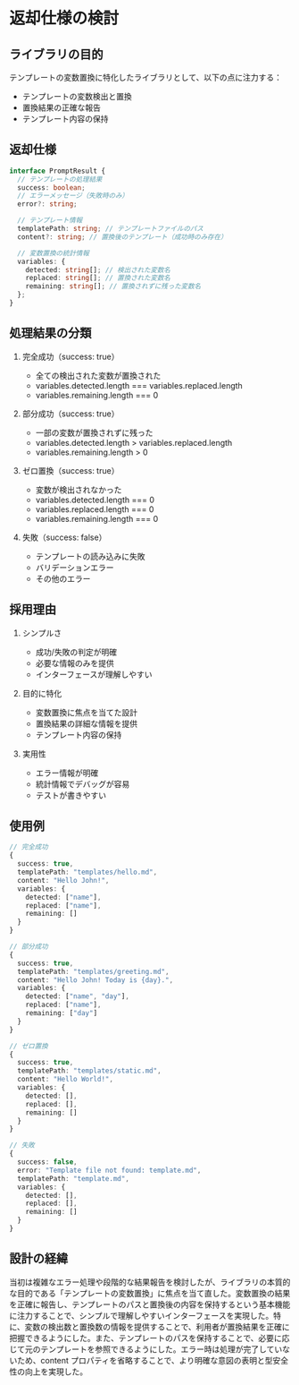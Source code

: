 # 返却仕様の検討

## ライブラリの目的

テンプレートの変数置換に特化したライブラリとして、以下の点に注力する：

- テンプレートの変数検出と置換
- 置換結果の正確な報告
- テンプレート内容の保持

## 返却仕様

```typescript
interface PromptResult {
  // テンプレートの処理結果
  success: boolean;
  // エラーメッセージ（失敗時のみ）
  error?: string;

  // テンプレート情報
  templatePath: string; // テンプレートファイルのパス
  content?: string; // 置換後のテンプレート（成功時のみ存在）

  // 変数置換の統計情報
  variables: {
    detected: string[]; // 検出された変数名
    replaced: string[]; // 置換された変数名
    remaining: string[]; // 置換されずに残った変数名
  };
}
```

## 処理結果の分類

1. 完全成功（success: true）
   - 全ての検出された変数が置換された
   - variables.detected.length === variables.replaced.length
   - variables.remaining.length === 0

2. 部分成功（success: true）
   - 一部の変数が置換されずに残った
   - variables.detected.length > variables.replaced.length
   - variables.remaining.length > 0

3. ゼロ置換（success: true）
   - 変数が検出されなかった
   - variables.detected.length === 0
   - variables.replaced.length === 0
   - variables.remaining.length === 0

4. 失敗（success: false）
   - テンプレートの読み込みに失敗
   - バリデーションエラー
   - その他のエラー

## 採用理由

1. シンプルさ
   - 成功/失敗の判定が明確
   - 必要な情報のみを提供
   - インターフェースが理解しやすい

2. 目的に特化
   - 変数置換に焦点を当てた設計
   - 置換結果の詳細な情報を提供
   - テンプレート内容の保持

3. 実用性
   - エラー情報が明確
   - 統計情報でデバッグが容易
   - テストが書きやすい

## 使用例

```typescript
// 完全成功
{
  success: true,
  templatePath: "templates/hello.md",
  content: "Hello John!",
  variables: {
    detected: ["name"],
    replaced: ["name"],
    remaining: []
  }
}

// 部分成功
{
  success: true,
  templatePath: "templates/greeting.md",
  content: "Hello John! Today is {day}.",
  variables: {
    detected: ["name", "day"],
    replaced: ["name"],
    remaining: ["day"]
  }
}

// ゼロ置換
{
  success: true,
  templatePath: "templates/static.md",
  content: "Hello World!",
  variables: {
    detected: [],
    replaced: [],
    remaining: []
  }
}

// 失敗
{
  success: false,
  error: "Template file not found: template.md",
  templatePath: "template.md",
  variables: {
    detected: [],
    replaced: [],
    remaining: []
  }
}
```

## 設計の経緯

当初は複雑なエラー処理や段階的な結果報告を検討したが、ライブラリの本質的な目的である「テンプレートの変数置換」に焦点を当て直した。変数置換の結果を正確に報告し、テンプレートのパスと置換後の内容を保持するという基本機能に注力することで、シンプルで理解しやすいインターフェースを実現した。特に、変数の検出数と置換数の情報を提供することで、利用者が置換結果を正確に把握できるようにした。また、テンプレートのパスを保持することで、必要に応じて元のテンプレートを参照できるようにした。エラー時は処理が完了していないため、content プロパティを省略することで、より明確な意図の表明と型安全性の向上を実現した。

